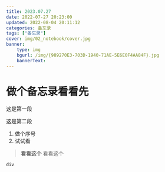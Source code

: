 ```yaml
---
title: 2023.07.27
date: 2022-07-27 20:23:00
updated: 2022-08-04 20:11:12
categories: 备忘录
tags: ["备忘录"]
cover: img/02_notebook/cover.jpg
banner:
    type: img
    bgurl: /img/{989270E3-703D-1940-71AE-5E6E0F4AA84F}.jpg
    bannerText: 
---
```

# 做个备忘录看看先
这是第一段

这是第二段

1. 做个序号
2. 试试看

> **看看这个** 看看这个

```  
div
```
